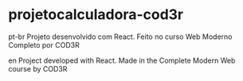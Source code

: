 # projetocalculadora-cod3r

pt-br Projeto desenvolvido com React. Feito no curso Web Moderno Completo por COD3R

en Project developed with React. Made in the Complete Modern Web course by COD3R
